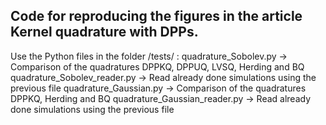 ## Code for reproducing the figures in the article Kernel quadrature with DPPs.


Use the Python files in the folder /tests/ :
quadrature_Sobolev.py -> Comparison of the quadratures DPPKQ, DPPUQ, LVSQ, Herding and BQ
quadrature_Sobolev_reader.py -> Read already done simulations using the previous file
quadrature_Gaussian.py -> Comparison of the quadratures DPPKQ, Herding and BQ
quadrature_Gaussian_reader.py -> Read already done simulations using the previous file


